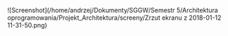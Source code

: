 ![Screenshot](/home/andrzej/Dokumenty/SGGW/Semestr 5/Architektura oprogramowania/Projekt_Architektura/screeny/Zrzut ekranu z 2018-01-12 11-31-50.png)
